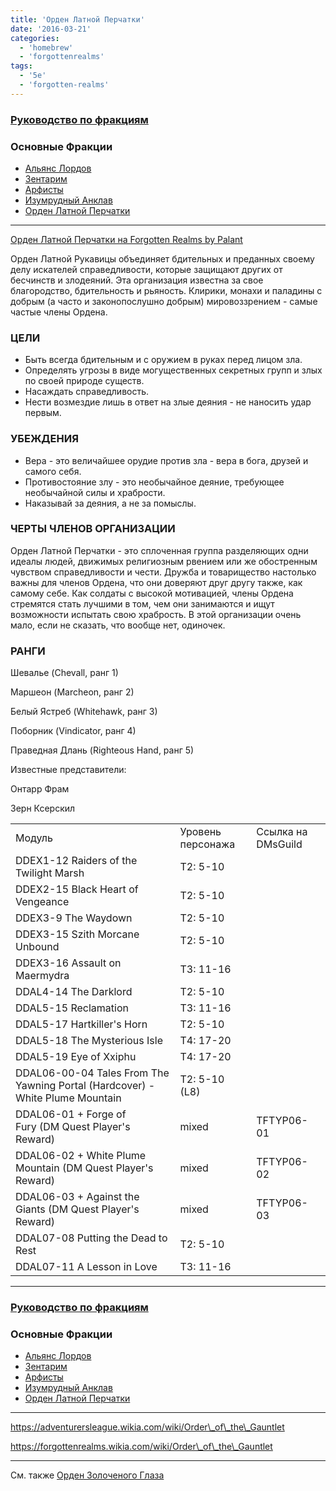 ```yaml
---
title: 'Орден Латной Перчатки'
date: '2016-03-21'
categories:
  - 'homebrew'
  - 'forgottenrealms'
tags:
  - '5e'
  - 'forgotten-realms'
---
```


### [Руководство по фракциям](https://adventurersleague.wordpress.com/%d1%84%d1%80%d0%b0%d0%ba%d1%86%d0%b8%d0%b8/)

### Основные Фракции

- [Альянс Лордов](https://adventurersleague.wordpress.com/lords-alliance/)
- [Зентарим](https://adventurersleague.wordpress.com/zhentarim/)
- [Арфисты](https://adventurersleague.wordpress.com/harpers/)
- [Изумрудный Анклав](https://adventurersleague.wordpress.com/emerald-enclave/)
- [Орден Латной Перчатки](https://adventurersleague.wordpress.com/order-of-the-gauntlet/)

---

[Орден Латной Перчатки на Forgotten Realms by Palant](https://www.worldanvil.com/w/fr-----palant/c/order-of-the-gauntlet-category)

Орден Латной Рукавицы объединяет бдительных и преданных своему делу искателей справедливости, которые защищают других от бесчинств и злодеяний. Эта организация известна за свое благородство, бдительность и рьяность. Клирики, монахи и паладины с добрым (а часто и законопослушно добрым) мировоззрением - самые частые члены Ордена.

### ЦЕЛИ

- Быть всегда бдительным и с оружием в руках перед лицом зла.
- Определять угрозы в виде могущественных секретных групп и злых по своей природе существ.
- Насаждать справедливость.
- Нести возмездие лишь в ответ на злые деяния - не наносить удар первым.

### УБЕЖДЕНИЯ

- Вера - это величайшее орудие против зла - вера в бога, друзей и самого себя.
- Противостояние злу - это необычайное деяние, требующее необычайной силы и храбрости.
- Наказывай за деяния, а не за помыслы.

### ЧЕРТЫ ЧЛЕНОВ ОРГАНИЗАЦИИ

Орден Латной Перчатки - это сплоченная группа разделяющих одни идеалы людей, движимых религиозным рвением или же обостренным чувством справедливости и чести. Дружба и товарищество настолько важны для членов Ордена, что они доверяют друг другу также, как самому себе. Как солдаты с высокой мотивацией, члены Ордена стремятся стать лучшими в том, чем они занимаются и ищут возможности испытать свою храбрость. В этой организации очень мало, если не сказать, что вообще нет, одиночек.

### РАНГИ

Шевалье (Chevall, ранг 1)

Маршеон (Marcheon, ранг 2)

Белый Ястреб (Whitehawk, ранг 3)

Поборник (Vindicator, ранг 4)

Праведная Длань (Righteous Hand, ранг 5)

Известные представители:

Онтарр Фрам

Зерн Ксерскил

<table class="wp-block-table"><tbody><tr><td>Модуль</td><td>Уровень персонажа</td><td>Ссылка на DMsGuild</td></tr><tr><td>DDEX1-12 Raiders of the Twilight Marsh</td><td>T2: 5-10</td><td>&nbsp;</td></tr><tr><td>DDEX2-15 Black Heart of Vengeance</td><td>T2: 5-10</td><td>&nbsp;</td></tr><tr><td>DDEX3-9 The Waydown</td><td>T2: 5-10</td><td>&nbsp;</td></tr><tr><td>DDEX3-15 Szith Morcane Unbound</td><td>T2: 5-10</td><td>&nbsp;</td></tr><tr><td>DDEX3-16 Assault on Maermydra</td><td>T3: 11-16</td><td>&nbsp;</td></tr><tr><td>DDAL4-14 The Darklord</td><td>T2: 5-10</td><td>&nbsp;</td></tr><tr><td>DDAL5-15 Reclamation</td><td>T3: 11-16</td><td>&nbsp;</td></tr><tr><td>DDAL5-17 Hartkiller's Horn</td><td>T2: 5-10</td><td>&nbsp;</td></tr><tr><td>DDAL5-18 The Mysterious Isle</td><td>T4: 17-20</td><td>&nbsp;</td></tr><tr><td>DDAL5-19 Eye of Xxiphu</td><td>T4: 17-20</td><td>&nbsp;</td></tr><tr><td>DDAL06-00-04 Tales From The Yawning Portal (Hardcover) - White Plume Mountain</td><td>T2: 5-10 (L8)</td></tr><tr><td>DDAL06-01 + Forge of Fury&nbsp;(DM Quest Player's Reward)</td><td>mixed</td><td>TFTYP06-01</td></tr><tr><td>DDAL06-02 + White Plume Mountain&nbsp;(DM Quest Player's Reward)</td><td>mixed</td><td>TFTYP06-02</td></tr><tr><td>DDAL06-03 + Against the Giants&nbsp;(DM Quest Player's Reward)</td><td>mixed</td><td>TFTYP06-03</td></tr><tr><td>DDAL07-08 Putting the Dead to Rest</td><td>T2: 5-10</td><td>&nbsp;</td></tr><tr><td>DDAL07-11 A Lesson in Love</td><td>T3: 11-16</td><td>&nbsp;</td></tr></tbody></table>

---

### [Руководство по фракциям](https://adventurersleague.wordpress.com/%d1%84%d1%80%d0%b0%d0%ba%d1%86%d0%b8%d0%b8/)

### Основные Фракции

- [Альянс Лордов](https://adventurersleague.wordpress.com/lords-alliance/)
- [Зентарим](https://adventurersleague.wordpress.com/zhentarim/)
- [Арфисты](https://adventurersleague.wordpress.com/harpers/)
- [Изумрудный Анклав](https://adventurersleague.wordpress.com/emerald-enclave/)
- [Орден Латной Перчатки](https://adventurersleague.wordpress.com/order-of-the-gauntlet/)

---

https://adventurersleague.wikia.com/wiki/Order\_of\_the\_Gauntlet

https://forgottenrealms.wikia.com/wiki/Order\_of\_the\_Gauntlet

---

См. также [Орден Золоченого Глаза](https://adventurersleague.wordpress.com/order-of-the-gilded-eye/)
